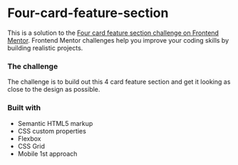 # Four-card-feature-section

This is a solution to the [Four card feature section challenge on Frontend Mentor](https://www.frontendmentor.io/challenges/four-card-feature-section-weK1eFYK). Frontend Mentor challenges help you improve your coding skills by building realistic projects. 

### The challenge

The challenge is to build out this 4 card feature section and get it looking as close to the design as possible.

### Built with

- Semantic HTML5 markup
- CSS custom properties
- Flexbox
- CSS Grid
- Mobile 1st approach
